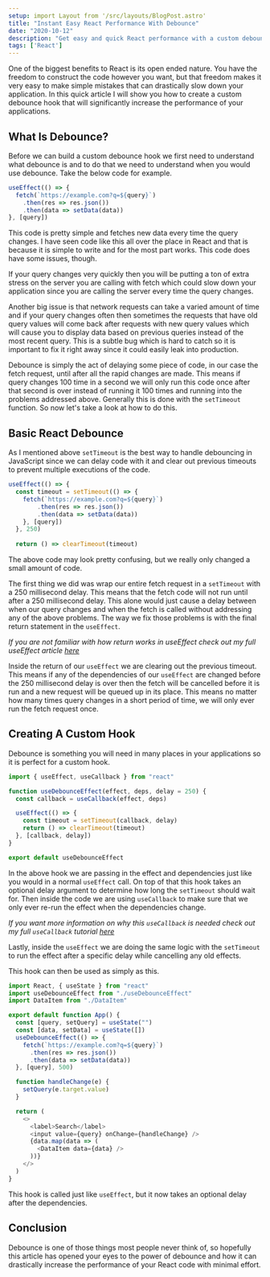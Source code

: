 ```yaml
---
setup: import Layout from '/src/layouts/BlogPost.astro'
title: "Instant Easy React Performance With Debounce"
date: "2020-10-12"
description: "Get easy and quick React performance with a custom debounce hook."
tags: ['React']
---
```


One of the biggest benefits to React is its open ended nature. You have the freedom to construct the code however you want, but that freedom makes it very easy to make simple mistakes that can drastically slow down your application. In this quick article I will show you how to create a custom debounce hook that will significantly increase the performance of your applications.

## What Is Debounce?

Before we can build a custom debounce hook we first need to understand what debounce is and to do that we need to understand when you would use debounce. Take the below code for example.
```jsx
useEffect(() => {
  fetch(`https://example.com?q=${query}`)
    .then(res => res.json())
    .then(data => setData(data))
}, [query])
```
This code is pretty simple and fetches new data every time the query changes. I have seen code like this all over the place in React and that is because it is simple to write and for the most part works. This code does have some issues, though.

If your query changes very quickly then you will be putting a ton of extra stress on the server you are calling with fetch which could slow down your application since you are calling the server every time the query changes.

Another big issue is that network requests can take a varied amount of time and if your query changes often then sometimes the requests that have old query values will come back after requests with new query values which will cause you to display data based on previous queries instead of the most recent query. This is a subtle bug which is hard to catch so it is important to fix it right away since it could easily leak into production.

Debounce is simply the act of delaying some piece of code, in our case the fetch request, until after all the rapid changes are made. This means if query changes 100 time in a second we will only run this code once after that second is over instead of running it 100 times and running into the problems addressed above. Generally this is done with the `setTimeout` function. So now let's take a look at how to do this.

## Basic React Debounce

As I mentioned above `setTimeout` is the best way to handle debouncing in JavaScript since we can delay code with it and clear out previous timeouts to prevent multiple executions of the code.
```jsx {2,7,9}
useEffect(() => {
  const timeout = setTimeout(() => {
    fetch(`https://example.com?q=${query}`)
        .then(res => res.json())
        .then(data => setData(data))
    }, [query])
  }, 250)
  
  return () => clearTimeout(timeout)
```
The above code may look pretty confusing, but we really only changed a small amount of code.

The first thing we did was wrap our entire fetch request in a `setTimeout` with a 250 millisecond delay. This means that the fetch code will not run until after a 250 millisecond delay. This alone would just cause a delay between when our query changes and when the fetch is called without addressing any of the above problems. The way we fix those problems is with the final return statement in the `useEffect`.

*If you are not familiar with how return works in useEffect check out my full useEffect article [here](/2020-04/use-effect)*

Inside the return of our `useEffect` we are clearing out the previous timeout. This means if any of the dependencies of our `useEffect` are changed before the 250 millisecond delay is over then the fetch will be cancelled before it is run and a new request will be queued up in its place. This means no matter how many times query changes in a short period of time, we will only ever run the fetch request once.

## Creating A Custom Hook

Debounce is something you will need in many places in your applications so it is perfect for a custom hook.
```js
import { useEffect, useCallback } from "react"

function useDebounceEffect(effect, deps, delay = 250) {
  const callback = useCallback(effect, deps)

  useEffect(() => {
    const timeout = setTimeout(callback, delay)
    return () => clearTimeout(timeout)
  }, [callback, delay])
}

export default useDebounceEffect
```

In the above hook we are passing in the effect and dependencies just like you would in a normal `useEffect` call. On top of that this hook takes an optional delay argument to determine how long the `setTimeout` should wait for. Then inside the code we are using `useCallback` to make sure that we only ever re-run the effect when the dependencies change.

*If you want more information on why this `useCallback` is needed check out my full `useCallback` tutorial [here](/2020-05/memoization-in-react)*

Lastly, inside the `useEffect` we are doing the same logic with the `setTimeout` to run the effect after a specific delay while cancelling any old effects.

This hook can then be used as simply as this.
```js {8-12}
import React, { useState } from "react"
import useDebounceEffect from "./useDebounceEffect"
import DataItem from "./DataItem"

export default function App() {
  const [query, setQuery] = useState("")
  const [data, setData] = useState([])
  useDebounceEffect(() => {
    fetch(`https://example.com?q=${query}`)
      .then(res => res.json())
      .then(data => setData(data))
  }, [query], 500)

  function handleChange(e) {
    setQuery(e.target.value)
  }

  return (
    <>
      <label>Search</label>
      <input value={query} onChange={handleChange} />
      {data.map(data => (
        <DataItem data={data} />
      ))}
    </>
  )
}
```
This hook is called just like `useEffect`, but it now takes an optional delay after the dependencies.

## Conclusion

Debounce is one of those things most people never think of, so hopefully this article has opened your eyes to the power of debounce and how it can drastically increase the performance of your React code with minimal effort.